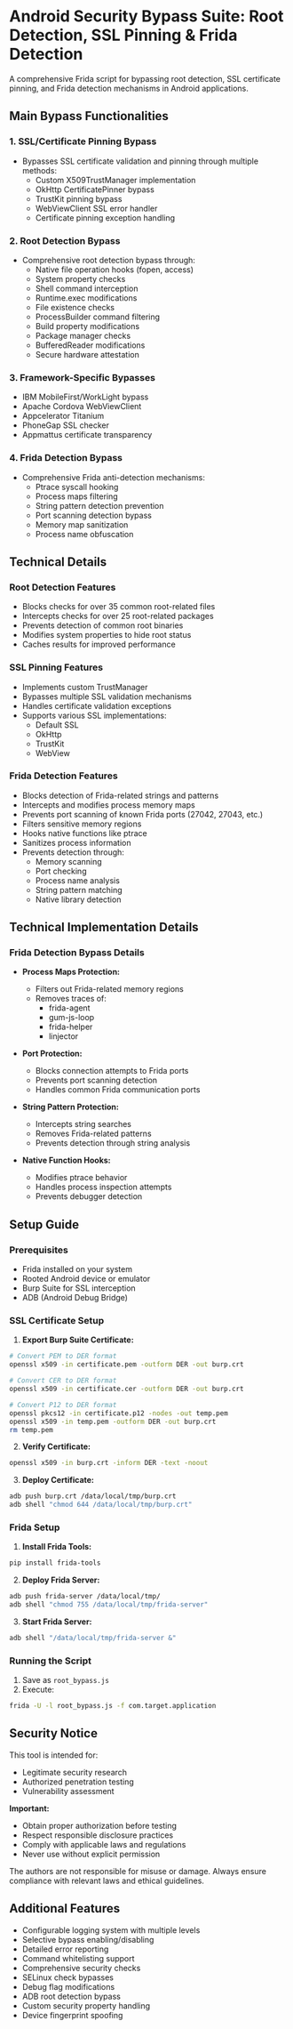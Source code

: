 # Android Security Bypass Suite: Root Detection, SSL Pinning & Frida Detection

A comprehensive Frida script for bypassing root detection, SSL certificate pinning, and Frida detection mechanisms in Android applications.

## Main Bypass Functionalities

### 1. SSL/Certificate Pinning Bypass
- Bypasses SSL certificate validation and pinning through multiple methods:
  - Custom X509TrustManager implementation
  - OkHttp CertificatePinner bypass
  - TrustKit pinning bypass
  - WebViewClient SSL error handler
  - Certificate pinning exception handling

### 2. Root Detection Bypass
- Comprehensive root detection bypass through:
  - Native file operation hooks (fopen, access)
  - System property checks
  - Shell command interception
  - Runtime.exec modifications
  - File existence checks
  - ProcessBuilder command filtering
  - Build property modifications
  - Package manager checks
  - BufferedReader modifications
  - Secure hardware attestation

### 3. Framework-Specific Bypasses
- IBM MobileFirst/WorkLight bypass
- Apache Cordova WebViewClient
- Appcelerator Titanium
- PhoneGap SSL checker
- Appmattus certificate transparency

### 4. Frida Detection Bypass
- Comprehensive Frida anti-detection mechanisms:
  - Ptrace syscall hooking
  - Process maps filtering
  - String pattern detection prevention
  - Port scanning detection bypass
  - Memory map sanitization
  - Process name obfuscation

## Technical Details

### Root Detection Features
- Blocks checks for over 35 common root-related files
- Intercepts checks for over 25 root-related packages
- Prevents detection of common root binaries
- Modifies system properties to hide root status
- Caches results for improved performance

### SSL Pinning Features
- Implements custom TrustManager
- Bypasses multiple SSL validation mechanisms
- Handles certificate validation exceptions
- Supports various SSL implementations:
  - Default SSL
  - OkHttp
  - TrustKit
  - WebView

### Frida Detection Features
- Blocks detection of Frida-related strings and patterns
- Intercepts and modifies process memory maps
- Prevents port scanning of known Frida ports (27042, 27043, etc.)
- Filters sensitive memory regions
- Hooks native functions like ptrace
- Sanitizes process information
- Prevents detection through:
  - Memory scanning
  - Port checking
  - Process name analysis
  - String pattern matching
  - Native library detection

## Technical Implementation Details

### Frida Detection Bypass Details
- **Process Maps Protection:**
  - Filters out Frida-related memory regions
  - Removes traces of:
    - frida-agent
    - gum-js-loop
    - frida-helper
    - linjector
  
- **Port Protection:**
  - Blocks connection attempts to Frida ports
  - Prevents port scanning detection
  - Handles common Frida communication ports
  
- **String Pattern Protection:**
  - Intercepts string searches
  - Removes Frida-related patterns
  - Prevents detection through string analysis
  
- **Native Function Hooks:**
  - Modifies ptrace behavior
  - Handles process inspection attempts
  - Prevents debugger detection

## Setup Guide

### Prerequisites
- Frida installed on your system
- Rooted Android device or emulator
- Burp Suite for SSL interception
- ADB (Android Debug Bridge)

### SSL Certificate Setup

1. **Export Burp Suite Certificate:**
```bash
# Convert PEM to DER format
openssl x509 -in certificate.pem -outform DER -out burp.crt

# Convert CER to DER format
openssl x509 -in certificate.cer -outform DER -out burp.crt

# Convert P12 to DER format
openssl pkcs12 -in certificate.p12 -nodes -out temp.pem
openssl x509 -in temp.pem -outform DER -out burp.crt
rm temp.pem
```

2. **Verify Certificate:**
```bash
openssl x509 -in burp.crt -inform DER -text -noout
```

3. **Deploy Certificate:**
```bash
adb push burp.crt /data/local/tmp/burp.crt
adb shell "chmod 644 /data/local/tmp/burp.crt"
```

### Frida Setup

1. **Install Frida Tools:**
```bash
pip install frida-tools
```

2. **Deploy Frida Server:**
```bash
adb push frida-server /data/local/tmp/
adb shell "chmod 755 /data/local/tmp/frida-server"
```

3. **Start Frida Server:**
```bash
adb shell "/data/local/tmp/frida-server &"
```

### Running the Script

1. Save as `root_bypass.js`
2. Execute:
```bash
frida -U -l root_bypass.js -f com.target.application
```

## Security Notice

This tool is intended for:
- Legitimate security research
- Authorized penetration testing
- Vulnerability assessment

**Important:** 
- Obtain proper authorization before testing
- Respect responsible disclosure practices
- Comply with applicable laws and regulations
- Never use without explicit permission

The authors are not responsible for misuse or damage. Always ensure compliance with relevant laws and ethical guidelines.

## Additional Features

- Configurable logging system with multiple levels
- Selective bypass enabling/disabling
- Detailed error reporting
- Command whitelisting support
- Comprehensive security checks
- SELinux check bypasses
- Debug flag modifications
- ADB root detection bypass
- Custom security property handling
- Device fingerprint spoofing